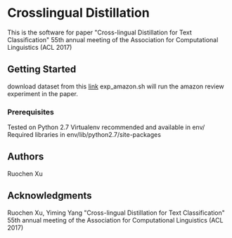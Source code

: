 # Crosslingual Distillation

This is the software for paper "Cross-lingual Distillation for Text Classification"  55th annual meeting of the Association for Computational Linguistics (ACL 2017)

## Getting Started

download dataset from this [link](http://nyc.lti.cs.cmu.edu/datasets/cross_distill.tar.gz)
exp_amazon.sh will run the amazon review experiment in the paper.

### Prerequisites

Tested on Python 2.7
Virtualenv recommended and available in env/ 
Required libraries in env/lib/python2.7/site-packages

## Authors

Ruochen Xu

## Acknowledgments

Ruochen Xu, Yiming Yang "Cross-lingual Distillation for Text Classification"  55th annual meeting of the Association for Computational Linguistics (ACL 2017)